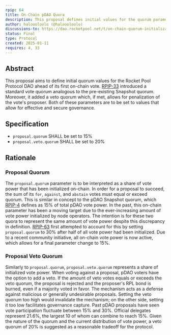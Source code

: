 ```yaml
---
rpip: 64
title: On-Chain pDAO Quora
description: This proposal defines initial values for the quorum parameters of the on-chain pDAO.
author: haloooloolo (@haloooloolo)
discussions-to: https://dao.rocketpool.net/t/on-chain-quorum-initialization-poap/3474
status: Final
type: Protocol
created: 2025-01-11
requires: 4, 33
---
```


## Abstract
This proposal aims to define initial quorum values for the Rocket Pool Protocol DAO ahead of its first on-chain vote. [RPIP-33](RPIP-33.md) introduced a standard vote quorum analogous to the pre-existing Snapshot quorum. Moreover, it added a veto quorum which, if met, allows for penalization of the vote's proposer. Both of these parameters are to be set to values that allow for effective and secure governance.

## Specification
- `proposal.quorum` SHALL be set to 15%
- `proposal.veto.quorum` SHALL be set to 20%

## Rationale
### Proposal Quorum
The `proposal.quorum` parameter is to be interpreted as a share of vote power that has been initialized on-chain. In order for a proposal to succeed, the sum of its `for`, `against`, and `abstain` votes must equal or exceed quorum. This is similar in concept to the pDAO Snapshot quorum, which [RPIP-4](RPIP-4.md) defines as 15% of total pDAO vote power. In the past, this on-chain parameter has been a moving target due to the ever-increasing amount of vote power initialized by node operators. The intention is for these two quora to represent the same amount of vote power despite this discrepancy in definition. [RPIP-63](RPIP-63.md) first attempted to account for this by setting `proposal.quorum` to 30% after half of all vote power had been initialized. Due to a recent community initiative, all on-chain vote power is now active, which allows for a final parameter change to 15%.

### Proposal Veto Quorum
Similarly to `proposal.quorum`, `proposal.veto.quorum` represents a share of initialized vote power. When voting against a proposal, pDAO voters have the option to add a veto. If the amount of veto votes equals or exceeds the veto quorum, the proposal is rejected and the proposer's RPL bond is burned, even if a majority voted in favor. The mechanism acts as a defense against malicious or generally undesirable proposals. Setting the veto quorum too high would invalidate the mechanism; on the other side, setting it too low facilitates governance capture. Past pDAO proposals have seen vote participation fluctuate between 15% and 30%. Official delegates represent 21.6%, the largest 10 of whom can combine to reach 15%. Given the nature of the quorum and the current distribution of vote power, a veto quorum of 20% is suggested as a reasonable tradeoff for the protocol.
